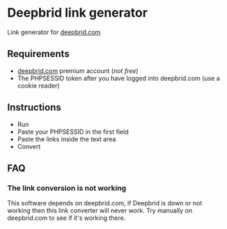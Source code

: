 # Deepbrid link generator

Link generator for [deepbrid.com](https://www.deepbrid.com/home#pricing)


## Requirements
- [deepbrid.com](https://www.deepbrid.com/home#pricing) premium account (*not free*)
- The PHPSESSID token after you have logged into deepbrid.com (use a cookie reader)


## Instructions

- Run
- Paste your PHPSESSID in the first field
- Paste the links inside the text area
- Convert


## FAQ


### The link conversion is not working
This software depends on deepbrid.com, if Deepbrid is down or not working then this link converter will never work.
Try manually on deepbrid.com to see if it's working there.
